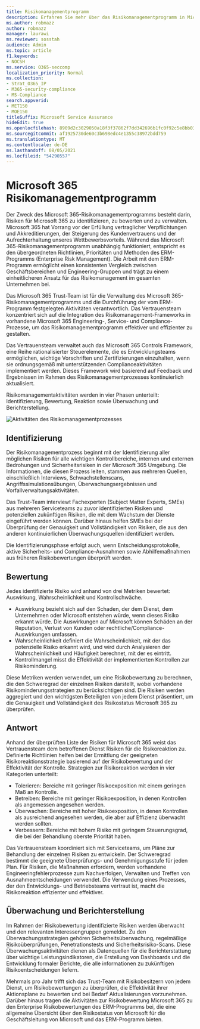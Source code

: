 ```yaml
---
title: Risikomanagementprogramm
description: Erfahren Sie mehr über das Risikomanagementprogramm in Microsoft 365
ms.author: robmazz
author: robmazz
manager: laurawi
ms.reviewer: sosstah
audience: Admin
ms.topic: article
f1.keywords:
- NOCSH
ms.service: O365-seccomp
localization_priority: Normal
ms.collection:
- Strat_O365_IP
- M365-security-compliance
- MS-Compliance
search.appverid:
- MET150
- MOE150
titleSuffix: Microsoft Service Assurance
hideEdit: true
ms.openlocfilehash: 8909d2c3029050a18f3f37862f7dd342696b1fc0f92c5e8bb03aa190f03f2c25
ms.sourcegitcommit: af1925730de60c3b698edc4e1355c38972bdd759
ms.translationtype: MT
ms.contentlocale: de-DE
ms.lasthandoff: 08/05/2021
ms.locfileid: "54290557"
---
```

# <a name="microsoft-365-risk-management-program"></a>Microsoft 365 Risikomanagementprogramm

Der Zweck des Microsoft 365-Risikomanagementprogramms besteht darin, Risiken für Microsoft 365 zu identifizieren, zu bewerten und zu verwalten. Microsoft 365 hat Vorrang vor der Erfüllung vertraglicher Verpflichtungen und Akkreditierungen, der Steigerung des Kundenvertrauens und der Aufrechterhaltung unseres Wettbewerbsvorteils. Während das Microsoft 365-Risikomanagementprogramm unabhängig funktioniert, entspricht es den übergeordneten Richtlinien, Prioritäten und Methoden des ERM-Programms (Enterprise Risk Management). Die Arbeit mit dem ERM-Programm ermöglicht einen konsistenten Vergleich zwischen Geschäftsbereichen und Engineering-Gruppen und trägt zu einem einheitlicheren Ansatz für das Risikomanagement im gesamten Unternehmen bei.

Das Microsoft 365 Trust-Team ist für die Verwaltung des Microsoft 365-Risikomanagementprogramms und die Durchführung der vom ERM-Programm festgelegten Aktivitäten verantwortlich. Das Vertrauensteam konzentriert sich auf die Integration des Risikomanagement-Frameworks in vorhandene Microsoft 365 Engineering-, Service- und Compliance-Prozesse, um das Risikomanagementprogramm effektiver und effizienter zu gestalten.

Das Vertrauensteam verwaltet auch das Microsoft 365 Controls Framework, eine Reihe rationalisierter Steuerelemente, die es Entwicklungsteams ermöglichen, wichtige Vorschriften und Zertifizierungen einzuhalten, wenn sie ordnungsgemäß mit unterstützenden Complianceaktivitäten implementiert werden. Dieses Framework wird basierend auf Feedback und Ergebnissen im Rahmen des Risikomanagementprozesses kontinuierlich aktualisiert.

Risikomanagementaktivitäten werden in vier Phasen unterteilt: Identifizierung, Bewertung, Reaktion sowie Überwachung und Berichterstellung.

![Aktivitäten des Risikomanagementprozesses](../media/assurance-risk-management-review-process.png)

## <a name="identification"></a>Identifizierung

Der Risikomanagementprozess beginnt mit der Identifizierung aller möglichen Risiken für alle wichtigen Kontrollbereiche, internen und externen Bedrohungen und Sicherheitsrisiken in der Microsoft 365 Umgebung. Die Informationen, die diesen Prozess leiten, stammen aus mehreren Quellen, einschließlich Interviews, Schwachstellenscans, Angriffssimulationsübungen, Überwachungsergebnissen und Vorfallverwaltungsaktivitäten.

Das Trust-Team interviewt Fachexperten (Subject Matter Experts, SMEs) aus mehreren Serviceteams zu zuvor identifizierten Risiken und potenziellen zukünftigen Risiken, die mit dem Wachstum der Dienste eingeführt werden können. Darüber hinaus helfen SMEs bei der Überprüfung der Genauigkeit und Vollständigkeit von Risiken, die aus den anderen kontinuierlichen Überwachungsquellen identifiziert werden.

Die Identifizierungsphase erfolgt auch, wenn Entscheidungsprotokolle, aktive Sicherheits- und Compliance-Ausnahmen sowie Abhilfemaßnahmen aus früheren Risikobewertungen überprüft werden.

## <a name="assessment"></a>Bewertung

Jedes identifizierte Risiko wird anhand von drei Metriken bewertet: Auswirkung, Wahrscheinlichkeit und Kontrollschwäche.

- Auswirkung bezieht sich auf den Schaden, der dem Dienst, dem Unternehmen oder Microsoft entstehen würde, wenn dieses Risiko erkannt würde. Die Auswirkungen auf Microsoft können Schäden an der Reputation, Verlust von Kunden oder rechtliche/Compliance-Auswirkungen umfassen.
- Wahrscheinlichkeit definiert die Wahrscheinlichkeit, mit der das potenzielle Risiko erkannt wird, und wird durch Analysieren der Wahrscheinlichkeit und Häufigkeit berechnet, mit der es eintritt.
- Kontrollmangel misst die Effektivität der implementierten Kontrollen zur Risikominderung.

Diese Metriken werden verwendet, um eine Risikobewertung zu berechnen, die den Schweregrad der einzelnen Risiken darstellt, wobei vorhandene Risikominderungsstrategien zu berücksichtigen sind. Die Risiken werden aggregiert und den wichtigsten Beteiligten von jedem Dienst präsentiert, um die Genauigkeit und Vollständigkeit des Risikostatus Microsoft 365 zu überprüfen.

## <a name="response"></a>Antwort

Anhand der überprüften Liste der Risiken für Microsoft 365 weist das Vertrauensteam dem betroffenen Dienst Risiken für die Risikoreaktion zu. Definierte Richtlinien helfen bei der Ermittlung der geeigneten Risikoreaktionsstrategie basierend auf der Risikobewertung und der Effektivität der Kontrolle. Strategien zur Risikoreaktion werden in vier Kategorien unterteilt:

- Tolerieren: Bereiche mit geringer Risikoexposition mit einem geringen Maß an Kontrolle.
- Betreiben: Bereiche mit geringer Risikoexposition, in denen Kontrollen als angemessen angesehen werden.
- Überwachen: Bereiche mit hoher Risikoexposition, in denen Kontrollen als ausreichend angesehen werden, die aber auf Effizienz überwacht werden sollten.
- Verbessern: Bereiche mit hohem Risiko mit geringem Steuerungsgrad, die bei der Behandlung oberste Priorität haben.

Das Vertrauensteam koordiniert sich mit Serviceteams, um Pläne zur Behandlung der einzelnen Risiken zu entwickeln. Der Schweregrad bestimmt die geeignete Überprüfungs- und Genehmigungsstufe für jeden Plan. Für Risiken, die Maßnahmen erfordern, werden vorhandene Engineeringfehlerprozesse zum Nachverfolgen, Verwalten und Treffen von Ausnahmeentscheidungen verwendet. Die Verwendung eines Prozesses, der den Entwicklungs- und Betriebsteams vertraut ist, macht die Risikoreaktion effizienter und effektiver.

## <a name="monitoring-and-reporting"></a>Überwachung und Berichterstellung

Im Rahmen der Risikobewertung identifizierte Risiken werden überwacht und den relevanten Interessengruppen gemeldet. Zu den Überwachungsstrategien gehören Sicherheitsüberwachung, regelmäßige Risikoüberprüfungen, Penetrationstests und Sicherheitsrisiko-Scans. Diese Überwachungsaktivitäten dienen als Datenquellen für die Berichterstattung über wichtige Leistungsindikatoren, die Erstellung von Dashboards und die Entwicklung formaler Berichte, die alle informationen zu zukünftigen Risikoentscheidungen liefern.

Mehrmals pro Jahr trifft sich das Trust-Team mit Risikobesitzern von jedem Dienst, um Risikobewertungen zu überprüfen, die Effektivität ihrer Aktionsplane zu bewerten und bei Bedarf Aktualisierungen vorzunehmen. Darüber hinaus tragen die Aktivitäten zur Risikobewertung Microsoft 365 zu den Enterprise Risikobewertungen des ERM-Programms bei, die eine allgemeine Übersicht über den Risikostatus von Microsoft für die Geschäftsleitung von Microsoft und das ERM-Programm bieten.
